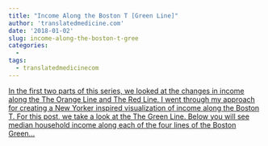 ```yaml
---
title: "Income Along the Boston T [Green Line]"
author: 'translatedmedicine.com'
date: '2018-01-02'
slug: income-along-the-boston-t-gree
categories:
  - 
tags:
  - translatedmedicinecom
---
```


[In the first two parts of this series, we looked at the changes in income along the The Orange Line and The Red Line. I went through my approach for creating a New Yorker inspired visualization of income along the Boston T. For this post, we take a look at the The Green Line. Below you will see median household income along each of the four lines of the Boston Green...<click to read more>](https://translatedmedicine.netlify.com/post/income-along-the-boston-t-iii/)

